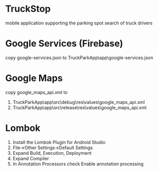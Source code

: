# TruckStop
mobile application supporting the parking spot search of truck drivers

# Google Services (Firebase)
copy google-services.json to TruckParkApp\app\google-services.json

# Google Maps
copy google_maps_api.xml to
1. TruckParkApp\app\src\debug\res\values\google_maps_api.xml
2. TruckParkApp\app\src\release\res\values\google_maps_api.xml

# Lombok
1. Install the Lombok Plugin for Android Studio
2. File->Other Settings->Default Settings
3. Expand Build, Execution, Deployment
4. Expand Compiler
5. In Annotation Processors check Enable annotation processing